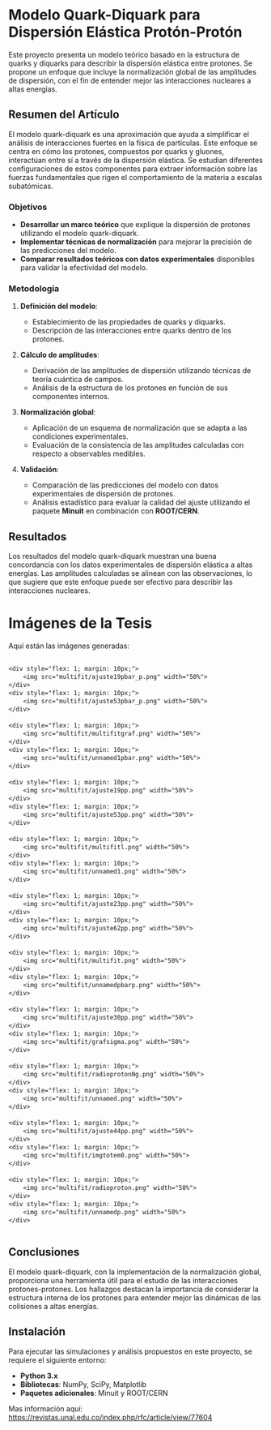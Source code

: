 # Modelo Quark-Diquark para Dispersión Elástica Protón-Protón

Este proyecto presenta un modelo teórico basado en la estructura de quarks y diquarks para describir la dispersión elástica entre protones. 
Se propone un enfoque que incluye la normalización global de las amplitudes de dispersión, con el fin de entender mejor las interacciones nucleares a altas energías.

## Resumen del Artículo

El modelo quark-diquark es una aproximación que ayuda a simplificar el análisis de interacciones fuertes en la física de partículas. 
Este enfoque se centra en cómo los protones, compuestos por quarks y gluones, interactúan entre sí a través de la dispersión elástica. 
Se estudian diferentes configuraciones de estos componentes para extraer información sobre las fuerzas fundamentales que rigen el comportamiento de la materia a escalas subatómicas.

### Objetivos

- **Desarrollar un marco teórico** que explique la dispersión de protones utilizando el modelo quark-diquark.
- **Implementar técnicas de normalización** para mejorar la precisión de las predicciones del modelo.
- **Comparar resultados teóricos con datos experimentales** disponibles para validar la efectividad del modelo.

### Metodología

1. **Definición del modelo**:
   - Establecimiento de las propiedades de quarks y diquarks.
   - Descripción de las interacciones entre quarks dentro de los protones.

2. **Cálculo de amplitudes**:
   - Derivación de las amplitudes de dispersión utilizando técnicas de teoría cuántica de campos.
   - Análisis de la estructura de los protones en función de sus componentes internos.

3. **Normalización global**:
   - Aplicación de un esquema de normalización que se adapta a las condiciones experimentales.
   - Evaluación de la consistencia de las amplitudes calculadas con respecto a observables medibles.

4. **Validación**:
   - Comparación de las predicciones del modelo con datos experimentales de dispersión de protones.
   - Análisis estadístico para evaluar la calidad del ajuste utilizando el paquete **Minuit** en combinación con **ROOT/CERN**.

## Resultados

Los resultados del modelo quark-diquark muestran una buena concordancia con los datos experimentales de dispersión elástica a altas energías. Las amplitudes calculadas se alinean con las observaciones, lo que sugiere que este enfoque puede ser efectivo para describir las interacciones nucleares.


# Imágenes de la Tesis

Aquí están las imágenes generadas:

<div style="display: flex; flex-wrap: wrap;">

    <div style="flex: 1; margin: 10px;">
        <img src="multifit/ajuste19pbar_p.png" width="50%">
    </div>
    <div style="flex: 1; margin: 10px;">
        <img src="multifit/ajuste53pbar_p.png" width="50%">
    </div>

    <div style="flex: 1; margin: 10px;">
        <img src="multifit/multifitgraf.png" width="50%">
    </div>
    <div style="flex: 1; margin: 10px;">
        <img src="multifit/unnamed1pbar.png" width="50%">
    </div>

    <div style="flex: 1; margin: 10px;">
        <img src="multifit/ajuste19pp.png" width="50%">
    </div>
    <div style="flex: 1; margin: 10px;">
        <img src="multifit/ajuste53pp.png" width="50%">
    </div>

    <div style="flex: 1; margin: 10px;">
        <img src="multifit/multifitl.png" width="50%">
    </div>
    <div style="flex: 1; margin: 10px;">
        <img src="multifit/unnamed1.png" width="50%">
    </div>

    <div style="flex: 1; margin: 10px;">
        <img src="multifit/ajuste23pp.png" width="50%">
    </div>
    <div style="flex: 1; margin: 10px;">
        <img src="multifit/ajuste62pp.png" width="50%">
    </div>

    <div style="flex: 1; margin: 10px;">
        <img src="multifit/multifit.png" width="50%">
    </div>
    <div style="flex: 1; margin: 10px;">
        <img src="multifit/unnamedpbarp.png" width="50%">
    </div>

    <div style="flex: 1; margin: 10px;">
        <img src="multifit/ajuste30pp.png" width="50%">
    </div>
    <div style="flex: 1; margin: 10px;">
        <img src="multifit/grafsigma.png" width="50%">
    </div>

    <div style="flex: 1; margin: 10px;">
        <img src="multifit/radioprotonNg.png" width="50%">
    </div>
    <div style="flex: 1; margin: 10px;">
        <img src="multifit/unnamed.png" width="50%">
    </div>

    <div style="flex: 1; margin: 10px;">
        <img src="multifit/ajuste44pp.png" width="50%">
    </div>
    <div style="flex: 1; margin: 10px;">
        <img src="multifit/imgtotem0.png" width="50%">
    </div>

    <div style="flex: 1; margin: 10px;">
        <img src="multifit/radioproton.png" width="50%">
    </div>
    <div style="flex: 1; margin: 10px;">
        <img src="multifit/unnamedp.png" width="50%">
    </div>

</div>



## Conclusiones

El modelo quark-diquark, con la implementación de la normalización global, proporciona una herramienta útil para el estudio de las interacciones protones-protones. Los hallazgos destacan la importancia de considerar la estructura interna de los protones para entender mejor las dinámicas de las colisiones a altas energías.

## Instalación

Para ejecutar las simulaciones y análisis propuestos en este proyecto, se requiere el siguiente entorno:

- **Python 3.x**
- **Bibliotecas**: NumPy, SciPy, Matplotlib
- **Paquetes adicionales**: Minuit y ROOT/CERN

Mas información aquí:
https://revistas.unal.edu.co/index.php/rfc/article/view/77604

